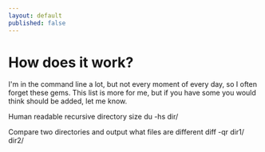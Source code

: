 ```yaml
---
layout: default
published: false
---
```


# How does it work?

I'm in the command line a lot, but not every moment of every day, so I often forget these gems. This list is more for me, but if you have some you would think should be added, let me know.

Human readable recursive directory size
	du -hs dir/

Compare two directories and output what files are different
	diff -qr dir1/ dir2/
    